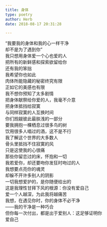 ```yaml
---  
title: 身体  
type: poetry  
author: Herb  
date: 2018-08-17 20:31:28  

---  
```

“我要我的身体和我的心一样干净  
却不是为了遇到你”  
我只想用身体爱一个心也爱的人  
把所有的新鲜感和探索欲留给你  
还有我的笨拙    
我希望你也如此  
肉体所能隐藏的秘密终究有限  
正如它的美感也有限  
我不想你预知了太多剧情    
把身体献祭给你爱的人，我毫不介意  
把身体抵挡给寂寞  
与同样寂寞的人互换时间  
你们觊觎彼此最肤浅的一部分    
要我拥抱一棵栖息过很多鸟的树  
饮用很多人唱过的酒，这不是不行  
我了解这个世界的大多数人  
骨头里抵挡不住寂寞的风  
只是这使我的心很痛    
那些你留恋过的床，怀抱和一切  
我若爱你，却还要吻你发狂时吻过的人  
我想要点亮你的魂灵  
却躲不开许多别人的阴影  
一切我想爱护的，是你随便给出的    
这是我理性甘拜下风的根源：你没有爱自己  
爱一个人越深，为此我将越痛苦  
我想，在遇见你时，你的身体不必干净  
——我的干净是一种巧合  
但你每一次付出，都是出于爱别人：这足够证明你  
爱自己